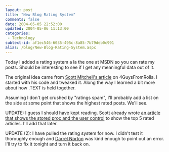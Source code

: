 ```yaml
---
layout: post
title: "New Blog Rating System"
comments: false
date: 2004-05-05 22:52:00
updated: 2004-05-06 11:13:00
categories:
 - Technology
subtext-id: af1ec546-6035-495c-8a85-7b79deb0c991
alias: /blog/New-Blog-Rating-System.aspx
---
```



Today I added a rating system a la the one at MSDN so you can rate my posts. Should be interesting to see if I get any meaningful data out of it.

The original idea came from [Scott Mitchell's article](http://aspnet.4guysfromrolla.com/articles/042104-1.aspx) on 4GuysFromRolla. I started with his code and tweaked it. Along the way I learned a bit more about how .TEXT is held together.

Assuming I don't get crushed by "ratings spam", I'll probably add a list on the side at some point that shows the highest rated posts. We'll see.

UPDATE: I guess I should have kept reading. Scott already wrote [an article that shows the stored proc and the user control](http://aspnet.4guysfromrolla.com/articles/043004-1.aspx) to show the top 5 rated articles. I'll add that later.

UPDATE (2): I have pulled the rating system for now. I didn't test it thoroughly enough and [Darrel Norton](http://dotnetjunkies.com/WebLog/darrell.norton/) was kind enough to point out an error. I'll try to fix it tonight and turn it back on.
